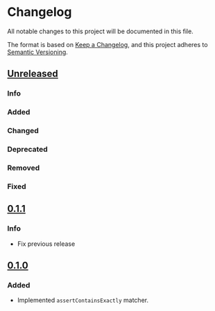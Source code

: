 # Changelog

All notable changes to this project will be documented in this file.

The format is based on [Keep a Changelog](https://keepachangelog.com/en/1.0.0/), and this project adheres
to [Semantic Versioning](https://semver.org/spec/v2.0.0.html).

## [Unreleased](https://github.com/Smartesting/assert-contain-exactly/compare/v0.1.1...main)

### Info

### Added

### Changed

### Deprecated

### Removed

### Fixed

## [0.1.1](https://github.com/Smartesting/assert-contain-exactly/compare/v0.1.0...v0.1.1)

### Info

- Fix previous release

## [0.1.0](https://github.com/Smartesting/assert-contain-exactly/compare/c4393ee46d72f17ef4fbe89ac6a17514138b1cd4...v0.1.0)

### Added

- Implemented `assertContainsExactly` matcher.

